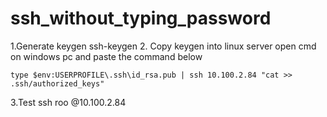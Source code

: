 # ssh_without_typing_password

1.Generate keygen
	ssh-keygen
2. Copy keygen into linux server
	open cmd on windows pc and paste the command below

	type $env:USERPROFILE\.ssh\id_rsa.pub | ssh 10.100.2.84 "cat >> .ssh/authorized_keys"
3.Test 
	ssh roo @10.100.2.84
